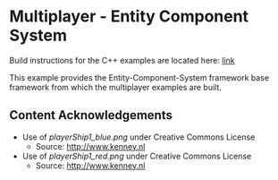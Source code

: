 # Multiplayer - Entity Component System

Build instructions for the C++ examples are located here: [link](https://github.com/ProfPorkins/GameTech/blob/trunk/doc/Multiplayer/Developer-Setup-cpp.md)

This example provides the Entity-Component-System framework base framework from which the multiplayer examples are built.

## Content Acknowledgements

* Use of *playerShip1_blue.png* under Creative Commons License
  * Source: http://www.kenney.nl
* Use of *playerShip1_red.png* under Creative Commons License
  * Source: http://www.kenney.nl
  